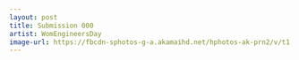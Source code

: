 ```yaml
---
layout: post
title: Submission 000
artist: WomEngineersDay
image-url: https://fbcdn-sphotos-g-a.akamaihd.net/hphotos-ak-prn2/v/t1.0-9/10888655_429149797234078_238247937759472164_n.jpg?oh=ede86a22741f297378314de29fd011b1&oe=555474B8&__gda__=1431958097_40994c52176076ff20f94cffcd45c1b8
---
```

